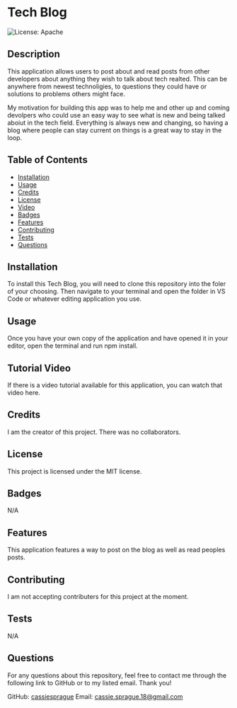 # Tech Blog
![License: Apache](https://img.shields.io/badge/license-MIT-green.svg)

## Description
This application allows users to post about and read posts from other developers about anything they wish to talk about tech realted. This can be anywhere from newest technoligies, to questions they could have or solutions to problems others might face. 

My motivation for building this app was to help me and other up and coming devolpers who could use an easy way to see what is new and being talked aboiut in the tech field. Everything is always new and changing, so having a blog where people can stay current on things is a great way to stay in the loop.

## Table of Contents

- [Installation](#installation)
- [Usage](#usage)
- [Credits](#credits)
- [License](#license)
- [Video](#video)
- [Badges](#badges)
- [Features](#features)
- [Contributing](#contributing)
- [Tests](#tests)
- [Questions](#questions)

## Installation
To install this Tech Blog, you will need to clone this repository into the foler of your choosing. Then navigate to your terminal and open the folder in VS Code or whatever editing application you use.

## Usage
Once you have your own copy of the application and have opened it in your editor, open the terminal and run npm install. 



## Tutorial Video 
If there is a video tutorial available for this application, you can watch that video here. 

## Credits
I am the creator of this project. There was no collaborators.

## License 
This project is licensed under the MIT license.

## Badges
N/A

## Features
This application features a way to post on the blog as well as read peoples posts. 

## Contributing
I am not accepting contributers for this project at the moment.

## Tests
N/A

## Questions
For any questions about this repository, feel free to contact me through the following link to GitHub or to my listed email. Thank you!

GitHub: [cassiesprague](https://github.com/cassiesprague)
Email: cassie.sprague.18@gmail.com